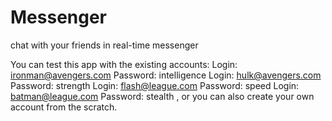 Messenger
=========

chat with your friends in real-time messenger

You can test this app with the existing accounts:
Login: ironman@avengers.com Password: intelligence
Login: hulk@avengers.com Password: strength
Login: flash@league.com Password: speed
Login: batman@league.com Password: stealth
, or you can also create your own account from the scratch.
